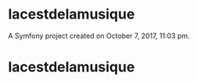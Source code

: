 lacestdelamusique
=================

A Symfony project created on October 7, 2017, 11:03 pm.
# lacestdelamusique

